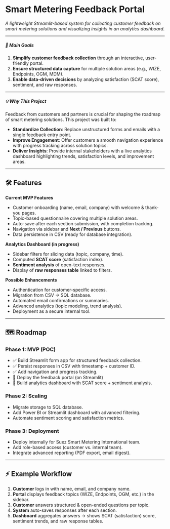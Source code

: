 # Smart Metering Feedback Portal  

*A lightweight Streamlit-based system for collecting customer feedback on smart metering solutions and visualizing insights in an analytics dashboard.*  

---

##### 🎯 Main Goals  
1. **Simplify customer feedback collection** through an interactive, user-friendly portal.  
2. **Ensure structured data capture** for multiple solution areas (e.g., WIZE, Endpoints, OGM, MDM).  
3. **Enable data-driven decisions** by analyzing satisfaction (SCAT score), sentiment, and raw responses.  

---

##### 💡 Why This Project  
Feedback from customers and partners is crucial for shaping the roadmap of smart metering solutions. This project was built to:  

- **Standardize Collection**: Replace unstructured forms and emails with a single feedback entry point.  
- **Improve Engagement**: Offer customers a smooth navigation experience with progress tracking across solution topics.  
- **Deliver Insights**: Provide internal stakeholders with a live analytics dashboard highlighting trends, satisfaction levels, and improvement areas.  

---

## 🛠️ Features  

**Current MVP Features**  
- Customer onboarding (name, email, company) with welcome & thank-you pages.  
- Topic-based questionnaire covering multiple solution areas.  
- Auto-save after each section submission, with completion tracking.  
- Navigation via sidebar and **Next / Previous** buttons.  
- Data persistence in CSV (ready for database integration).  

**Analytics Dashboard (in progress)**  
- Sidebar filters for slicing data (topic, company, time).  
- Computed **SCAT score** (satisfaction index).  
- **Sentiment analysis** of open-text responses.  
- Display of **raw responses table** linked to filters.  

**Possible Enhancements**  
- Authentication for customer-specific access.  
- Migration from CSV → SQL database.  
- Automated email confirmations or summaries.  
- Advanced analytics (topic modeling, trend analysis).  
- Deployment as a secure internal tool.  

---

## 🗺️ Roadmap  

### **Phase 1: MVP (POC)**  
- ✅ Build Streamlit form app for structured feedback collection.  
- ✅ Persist responses in CSV with timestamp + customer ID.  
- ✅ Add navigation and progress tracking.
- 🚧 Deploy the feedback portal (on Streamlit)
- 🚧 Build analytics dashboard with SCAT score + sentiment analysis.  

### **Phase 2: Scaling**  
- Migrate storage to SQL database.  
- Add Power BI or Streamlit dashboard with advanced filtering.  
- Automate sentiment scoring and satisfaction metrics.  

### **Phase 3: Deployment**  
- Deploy internally for Suez Smart Metering International team.  
- Add role-based access (customer vs. internal team).  
- Integrate advanced reporting (PDF export, email digest).  

---

## ⚡ Example Workflow  

1. **Customer** logs in with name, email, and company name.  
2. **Portal** displays feedback topics (WIZE, Endpoints, OGM, etc.) in the sidebar.  
3. **Customer** answers structured & open-ended questions per topic.  
4. **System** auto-saves responses after each section.  
5. **Dashboard** aggregates answers → shows SCAT (satisfaction) score, sentiment trends, and raw response tables.  
